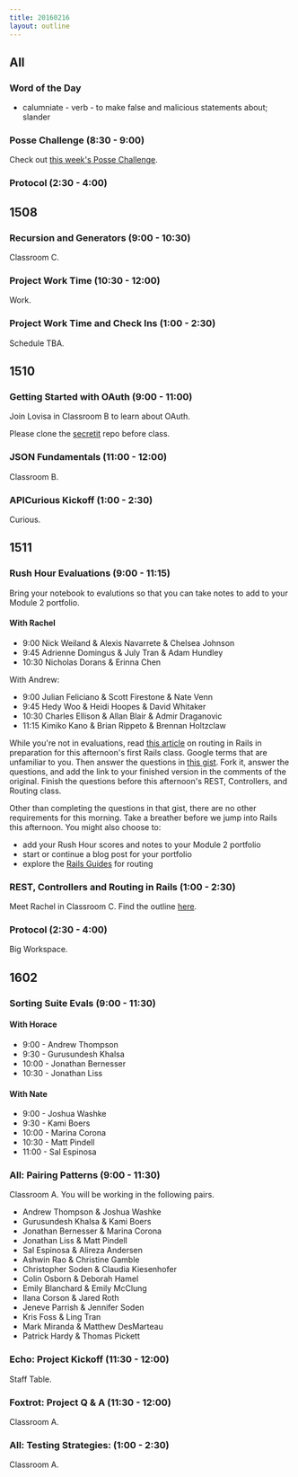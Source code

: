 ```yaml
---
title: 20160216
layout: outline
---
```


## All

### Word of the Day

* calumniate - verb - to make false and malicious statements about; slander

### Posse Challenge (8:30 - 9:00)

Check out [this week's Posse Challenge](https://github.com/turingschool/posse_challenges/tree/master/people_database).

### Protocol (2:30 - 4:00)


## 1508

### Recursion and Generators (9:00 - 10:30)

Classroom C.

### Project Work Time (10:30 - 12:00)

Work.

### Project Work Time and Check Ins (1:00 - 2:30)

Schedule TBA.


## 1510

### Getting Started with OAuth (9:00 - 11:00)

Join Lovisa in Classroom B to learn about OAuth.

Please clone the [secretit](https://github.com/turingschool-examples/secretic) repo before class.

### JSON Fundamentals (11:00 - 12:00)

Classroom B.

### APICurious Kickoff (1:00 - 2:30)

Curious.


## 1511

### Rush Hour Evaluations (9:00 - 11:15)

Bring your notebook to evalutions so that you can take notes to add to your Module 2 portfolio.

#### With Rachel

* 9:00 Nick Weiland & Alexis Navarrete & Chelsea Johnson
* 9:45 Adrienne Domingus & July Tran & Adam Hundley
* 10:30 Nicholas Dorans & Erinna Chen

With Andrew:

* 9:00 Julian Feliciano & Scott Firestone & Nate Venn
* 9:45 Hedy Woo & Heidi Hoopes & David Whitaker
* 10:30 Charles Ellison & Allan Blair & Admir Draganovic
* 11:15 Kimiko Kano & Brian Rippeto & Brennan Holtzclaw

While you're not in evaluations, read [this article](http://www.theodinproject.com/ruby-on-rails/routing) on routing in Rails in preparation for this afternoon's first Rails class. Google terms that are unfamiliar to you. Then answer the questions in [this gist](https://gist.github.com/rwarbelow/c3575b4e49641c02fe18). Fork it, answer the questions, and add the link to your finished version in the comments of the original. Finish the questions before this afternoon's REST, Controllers, and Routing class.

Other than completing the questions in that gist, there are no other requirements for this morning. Take a breather before we jump into Rails this afternoon. You might also choose to:

* add your Rush Hour scores and notes to your Module 2 portfolio
* start or continue a blog post for your portfolio
* explore the [Rails Guides](http://guides.rubyonrails.org/routing.html) for routing

### REST, Controllers and Routing in Rails (1:00 - 2:30)

Meet Rachel in Classroom C. Find the outline [here](https://github.com/turingschool/lesson_plans/blob/master/ruby_02-web_applications_with_ruby/rest_routing_and_controllers_in_rails.markdown).

### Protocol (2:30 - 4:00)

Big Workspace.

## 1602

### Sorting Suite Evals (9:00 - 11:30)

#### With Horace
* 9:00 - Andrew Thompson
* 9:30 - Gurusundesh Khalsa
* 10:00 - Jonathan Bernesser
* 10:30 - Jonathan Liss

#### With Nate
* 9:00 - Joshua Washke
* 9:30 - Kami Boers
* 10:00 - Marina Corona
* 10:30 - Matt Pindell
* 11:00 - Sal Espinosa

### All: Pairing Patterns (9:00 - 11:30)

Classroom A. You will be working in the following pairs.

* Andrew Thompson & Joshua Washke
* Gurusundesh Khalsa & Kami Boers
* Jonathan Bernesser & Marina Corona
* Jonathan Liss & Matt Pindell
* Sal Espinosa & Alireza Andersen
* Ashwin Rao & Christine Gamble
* Christopher Soden & Claudia Kiesenhofer
* Colin Osborn & Deborah Hamel
* Emily Blanchard & Emily McClung
* Ilana Corson & Jared Roth
* Jeneve Parrish & Jennifer Soden
* Kris Foss & Ling Tran
* Mark Miranda & Matthew DesMarteau
* Patrick Hardy & Thomas Pickett

### Echo: Project Kickoff (11:30 - 12:00)

Staff Table.

### Foxtrot: Project Q & A (11:30 - 12:00)

Classroom A.

### All: Testing Strategies: (1:00 - 2:30)

Classroom A.




